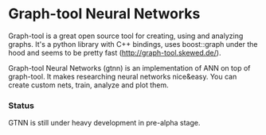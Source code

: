 Graph-tool Neural Networks
====

Graph-tool is a great open source tool for creating, using and analyzing graphs. It's a python
library with C++ bindings, uses boost::graph under the hood and seems to be pretty fast
(http://graph-tool.skewed.de/).

Graph-tool Neural Networks (gtnn) is an implementation of ANN on top of graph-tool. It makes
researching neural networks nice&easy. You can create custom nets, train, analyze and plot them.


### Status
GTNN is still under heavy development in pre-alpha stage.
